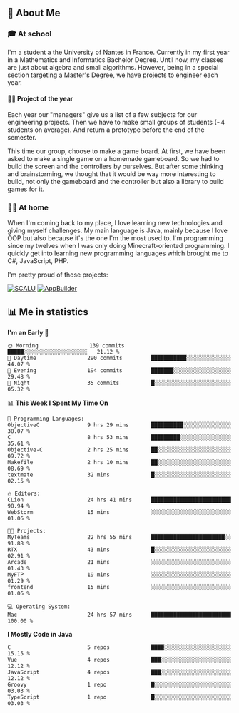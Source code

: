 ## 👀 About Me

### 🎓 At school

I'm a student a the University of Nantes in France. Currently in my first year in a Mathematics and Informatics Bachelor Degree. Until now, my classes are just about algebra and small algorithms. However, being in a special section targeting a Master's Degree, we have projects to engineer each year. 

#### 🔧🔬 Project of the year

Each year our "managers" give us a list of a few subjects for our engineering projects. Then we have to make small groups of students (~4 students on average). And return a prototype before the end of the semester.

This time our group, choose to make a game board. At first, we have been asked to make a single game on a homemade gameboard. So we had to build the screen and the controllers by ourselves. 
But after some thinking and brainstorming, we thought that it would be way more interesting to build, not only the gameboard and the controller but also a library to build games for it.

### 👨‍💻 At home

When I'm coming back to my place, I love learning new technologies and giving myself challenges. My main language is Java, mainly because I love OOP but also because it's the one I'm the most used to. I'm programming since my twelves when I was only doing Minecraft-oriented programming.  I quickly get into learning new programming languages which brought me to C#, JavaScript, PHP. 

I'm pretty proud of those projects:

[![SCALU](https://github-readme-stats.vercel.app/api/pin?username=renardfute&repo=SCALU)](https://github.com/renardfute/scalu)
[![AppBuilder](https://github-readme-stats.vercel.app/api/pin?username=pulsedev2&repo=AppBuilder)](https://github.com/pulsedev2/AppBuilder)

## 📊 Me in statistics
<!--START_SECTION:waka-->
**I'm an Early 🐤** 

```text
🌞 Morning                139 commits         █████░░░░░░░░░░░░░░░░░░░░   21.12 % 
🌆 Daytime                290 commits         ███████████░░░░░░░░░░░░░░   44.07 % 
🌃 Evening                194 commits         ███████░░░░░░░░░░░░░░░░░░   29.48 % 
🌙 Night                  35 commits          █░░░░░░░░░░░░░░░░░░░░░░░░   05.32 % 
```


📊 **This Week I Spent My Time On** 

```text
💬 Programming Languages: 
ObjectiveC               9 hrs 29 mins       ██████████░░░░░░░░░░░░░░░   38.07 % 
C                        8 hrs 53 mins       █████████░░░░░░░░░░░░░░░░   35.61 % 
Objective-C              2 hrs 25 mins       ██░░░░░░░░░░░░░░░░░░░░░░░   09.72 % 
Makefile                 2 hrs 10 mins       ██░░░░░░░░░░░░░░░░░░░░░░░   08.69 % 
textmate                 32 mins             █░░░░░░░░░░░░░░░░░░░░░░░░   02.15 % 

🔥 Editors: 
CLion                    24 hrs 41 mins      █████████████████████████   98.94 % 
WebStorm                 15 mins             ░░░░░░░░░░░░░░░░░░░░░░░░░   01.06 % 

🐱‍💻 Projects: 
MyTeams                  22 hrs 55 mins      ███████████████████████░░   91.88 % 
RTX                      43 mins             █░░░░░░░░░░░░░░░░░░░░░░░░   02.91 % 
Arcade                   21 mins             ░░░░░░░░░░░░░░░░░░░░░░░░░   01.43 % 
MyFTP                    19 mins             ░░░░░░░░░░░░░░░░░░░░░░░░░   01.29 % 
frontend                 15 mins             ░░░░░░░░░░░░░░░░░░░░░░░░░   01.06 % 

💻 Operating System: 
Mac                      24 hrs 57 mins      █████████████████████████   100.00 % 
```

**I Mostly Code in Java** 

```text
C                        5 repos             ████░░░░░░░░░░░░░░░░░░░░░   15.15 % 
Vue                      4 repos             ███░░░░░░░░░░░░░░░░░░░░░░   12.12 % 
JavaScript               4 repos             ███░░░░░░░░░░░░░░░░░░░░░░   12.12 % 
Groovy                   1 repo              █░░░░░░░░░░░░░░░░░░░░░░░░   03.03 % 
TypeScript               1 repo              █░░░░░░░░░░░░░░░░░░░░░░░░   03.03 % 
```




<!--END_SECTION:waka-->
